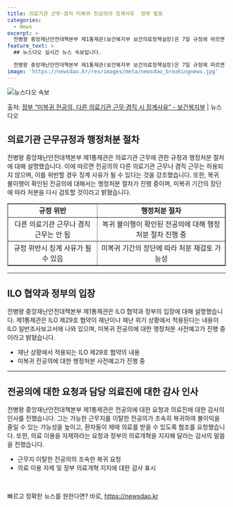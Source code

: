 ```yaml
---
title: 의료기관 근무·겸직 미복귀 전공의의 징계사유  정부 발표
categories:
  - News
excerpt: >
  전병왕 중앙재난안전대책본부 제1통제관(보건복지부 보건의료정책실장)은 7일 규정에 따르면 (전공의가) 수련병원…
feature_text: >
  ## 뉴스다오 실시간 뉴스 속보입니다.

  전병왕 중앙재난안전대책본부 제1통제관(보건복지부 보건의료정책실장)은 7일 규정에 따르면 (전공의가) 수련병원…
image: 'https://newsdao.kr/res/images/meta/newsdao_breakingnews.jpg'
---
```


![뉴스다오 속보](https://newsdao.kr/res/images/meta/newsdao_breakingnews.jpg)

<p>출처: <a href="https://newsdao.kr/3288" rel="dofollow">정부 “미복귀 전공의, 다른 의료기관 근무·겸직 시 징계사유”  - 보건복지부</a> | 뉴스다오</p>

<h2 data-ke-size="size26">의료기관 근무규정과 행정처분 절차</h2>
<p data-ke-size="size16">전병왕 중앙재난안전대책본부 제1통제관은 의료기관 근무에 관한 규정과 행정처분 절차에 대해 설명했습니다. 이에 따르면 전공의의 다른 의료기관 근무나 겸직 근무는 허용되지 않으며, 이를 위반할 경우 징계 사유가 될 수 있다는 것을 강조했습니다. 또한, 복귀 불이행이 확인된 전공의에 대해서는 행정처분 절차가 진행 중이며, 미복귀 기간의 장단에 따라 처분을 다시 검토할 것이라고 밝혔습니다.</p>
<table style="width: 100%;" border="1">
<tbody>
<tr>
<td style="text-align: center; height: 17px;"><b>규정 위반</b></td>
<td style="text-align: center; height: 17px;"><b>행정처분 절차</b></td>
</tr>
<tr>
<td style="text-align: center;">다른 의료기관 근무나 겸직 근무는 안 됨</td>
<td style="text-align: center;">복귀 불이행이 확인된 전공의에 대해 행정처분 절차 진행 중</td>
</tr>
<tr>
<td style="text-align: center;">규정 위반시 징계 사유가 될 수 있음</td>
<td style="text-align: center;">미복귀 기간의 장단에 따라 처분 재검토 가능성</td>
</tr>
</tbody>
</table>
<hr>

<h2 data-ke-size="size26">ILO 협약과 정부의 입장</h2>
<p data-ke-size="size16">전병왕 중앙재난안전대책본부 제1통제관은 ILO 협약과 정부의 입장에 대해 설명했습니다. 제1통제관은 ILO 제29호 협약이 재난이나 재난 위기 상황에서 적용된다는 내용이 ILO 일반조사보고서에 나와 있으며, 미복귀 전공의에 대한 행정처분 사전예고가 진행 중이라고 밝혔습니다.</p>
<ul>
<li>재난 상황에서 적용되는 ILO 제29호 협약의 내용</li>
<li>미복귀 전공의에 대한 행정처분 사전예고가 진행 중</li>
</ul>
<hr>

<h2 data-ke-size="size26">전공의에 대한 요청과 담당 의료진에 대한 감사 인사</h2>
<p data-ke-size="size16">전병왕 중앙재난안전대책본부 제1통제관은 전공의에 대한 요청과 의료진에 대한 감사의 인사를 전했습니다. 그는 가능한 근무지를 이탈한 전공의가 조속히 복귀하여 불이익을 줄일 수 있는 가능성을 높이고, 환자들이 제때 의료를 받을 수 있도록 협조를 요청했습니다. 또한, 의료 이용을 자제하라는 요청과 정부의 의료개혁을 지지해 달라는 감사의 말씀을 전했습니다.</p>
<ul>
<li>근무지 이탈한 전공의의 조속한 복귀 요청</li>
<li>의료 이용 자제 및 정부 의료개혁 지지에 대한 감사 표시</li>
</ul>
<p data-ke-size="size16">&nbsp;</p> 

빠르고 정확한 뉴스를 원한다면? 바로, <a href="https://newsdao.kr" rel="dofollow">https://newsdao.kr</a>


